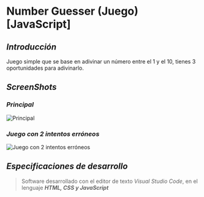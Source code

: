 ﻿# Number Guesser (Juego) [JavaScript]

## ***Introducción***
Juego simple que se base en adivinar un número entre el 1 y el 10, tienes 3 oportunidades para adivinarlo.

## ***ScreenShots***

### *Principal*
![Principal](https://i.ibb.co/84nxY6X/numberguesser1.png)

### *Juego con 2 intentos erróneos*
![Juego con 2 intentos erróneos](https://i.ibb.co/gmLhxPK/numberguesser2.png)


## ***Especificaciones de desarrollo***
> Software desarrollado con el editor de texto *Visual Studio Code*, en el lenguaje ***HTML, CSS y JavaScript***